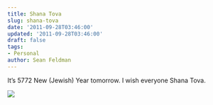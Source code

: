 ```yaml
---
title: Shana Tova
slug: shana-tova
date: '2011-09-28T03:46:00'
updated: '2011-09-28T03:46:00'
draft: false
tags:
- Personal
author: Sean Feldman
---
```



It’s 5772 New (Jewish) Year tomorrow. I wish everyone Shana Tova.

[![](https://aspblogs.blob.core.windows.net/media/sfeldman/Media/video1d325b5d625b_3C47246D.jpg)](http://www.youtube.com/watch?v=3PnPHhwu5xU)
